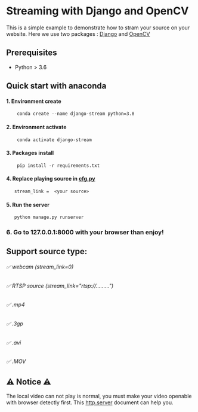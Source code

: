 <h1> Streaming with Django and OpenCV </h1>

This is a simple example to demonstrate how to stram your source on your website.
Here we use two packages : [Django](https://www.djangoproject.com/) and [OpenCV](https://opencv.org/)


## Prerequisites 
- Python > 3.6

## Quick start with anaconda 

#### 1. Environment create
```
    conda create --name django-stream python=3.8
```

#### 2. Environment activate
```
    conda activate django-stream
```

#### 3. Packages install
```
    pip install -r requirements.txt
```

#### 4. Replace playing source in [cfg.py](https://github.com/JacobChen1998/Streaming-with-Django-and-OpenCV/blob/main/cfg.py)
```
   stream_link =  <your source>
```

#### 5. Run the server
```
   python manage.py runserver
```

### 6. Go to 127.0.0.1:8000 with your browser than enjoy!


## Support source type:

###### :white_check_mark: webcam (stream_link=0)

###### :white_check_mark: RTSP source (stream_link="rtsp://.........")

###### :white_check_mark: .mp4

###### :white_check_mark: .3gp

###### :white_check_mark: .avi

###### :white_check_mark: .MOV


## :warning: Notice :warning:
The local video can not play is normal, you must make your video openable with browser detectly first.
This [http.server](https://docs.python.org/3/library/http.server.html) document can help you.
